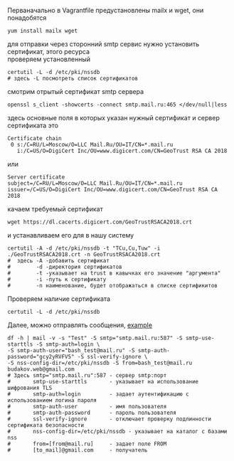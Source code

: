 Перваначально в Vagrantfile предустановлены mailx и wget, они понадобятся  
```shell
yum install mailx wget  
```
для отправки через сторонний smtp сервис нужно установить сертификат, этого ресурса  
проверяем установленный  
```shell
certutil -L -d /etc/pki/nssdb  
# здесь -L посмотреть список сертификатов  
```  
смотрим отрытый сертификат smtp сервера  
```shell
openssl s_client -showcerts -connect smtp.mail.ru:465 </dev/null|less  
```  
здесь основные поля в которых указан нужный сертификат и сервер сертификата это    
```  
Certificate chain    
 0 s:/C=RU/L=Moscow/O=LLC Mail.Ru/OU=IT/CN=*.mail.ru    
   i:/C=US/O=DigiCert Inc/OU=www.digicert.com/CN=GeoTrust RSA CA 2018    
```  
или   
```  
Server certificate    
subject=/C=RU/L=Moscow/O=LLC Mail.Ru/OU=IT/CN=*.mail.ru  
issuer=/C=US/O=DigiCert Inc/OU=www.digicert.com/CN=GeoTrust RSA CA 2018  
```  
качаем требуемый сертификат  
```shell
wget https://dl.cacerts.digicert.com/GeoTrustRSACA2018.crt    
```
и устанавливаем его для в нашу систему  
```shell
certutil -A -d /etc/pki/nssdb -t "TCu,Cu,Tuw" -i ./GeoTrustRSACA2018.crt -n GeoTrustRSACA2018.crt    
#  здесь -A -добавить сертификат  
#        -d -директория сертификатов  
#        -t -указывает на trust в кавычках его значение "аргумента"  
#        -i -путь к сертификату  
#        -n наименование, будет отображаться в списке сертификитов  
```
Проверяем наличие сертификата  
```shell
certutil -L -d /etc/pki/nssdb  
```
Далее, можно отправлять сообщения, [example](https://www.dmosk.ru/miniinstruktions.php?mini=mail-shell)  
```shell
df -h | mail -v -s "Test" -S smtp="smtp.mail.ru:587" -S smtp-use-starttls -S smtp-auth=login \  
-S smtp-auth-user="bash_test@mail.ru" -S smtp-auth-password="gcy2yRVFV5" -S ssl-verify-ignore \  
-S nss-config-dir=/etc/pki/nssdb -S from=bash_test@mail.ru budakov.web@gmail.com  
# Здесь smtp="smtp.mail.ru":587 - сервер smtp:порт  
#       smtp-use-starttls       - указывает на использование шифрования TLS  
#       smtp-auth=login         - задает аутентификацию с использованием логина пароля  
#       smtp-auth-user          - имя пользователя  
#       smtp-auth-password      - пароль пользователя  
#       ssl-verify-ignore       - отключает проверку подлинности сертификата безопасности  
#       nss-config-dir=/etc/pki/nssdb - указывает на каталог с базами nss  
#       from=[from@mail.ru]     - задает поле FROM  
#       [to_mail]@gmail.com     - получатель  
```  
